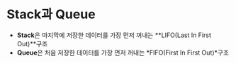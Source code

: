 # Stack과 Queue
- **Stack**은 마지막에 저장한 데이터를 가장 먼저 꺼내는 **LIFO(Last In First Out)**구조 <br>
- **Queue**은 처음 저장한 데이터를 가장 먼저 꺼내는 *FIFO(First In First Out)*구조 <br>
